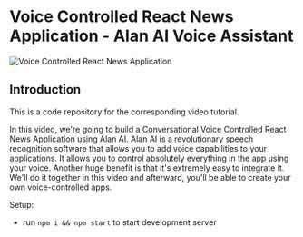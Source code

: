 # Voice Controlled React News Application - Alan AI Voice Assistant

![Voice Controlled React News Application](https://i.ibb.co/SVyK6Nh/Screenshot-2020-08-03-at-21-24-23.png)

## Introduction
This is a code repository for the corresponding video tutorial. 

In this video, we're going to build a Conversational Voice Controlled React News Application using Alan AI. Alan AI is a revolutionary speech recognition software that allows you to add voice capabilities to your applications. It allows you to control absolutely everything in the app using your voice. Another huge benefit is that it's extremely easy to integrate it. We'll do it together in this video and afterward, you'll be able to create your own voice-controlled apps.  

Setup:
- run ```npm i && npm start``` to start development server
